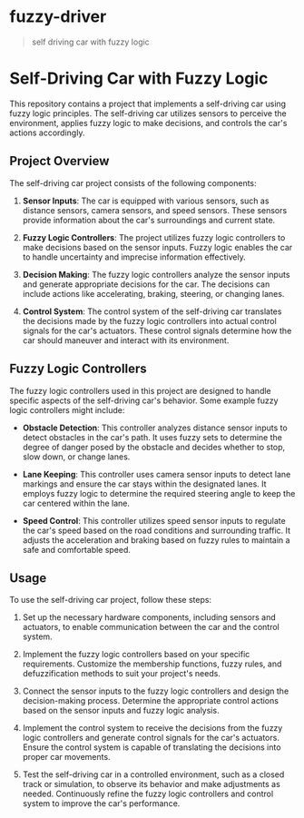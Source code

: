 # fuzzy-driver
> self driving car with fuzzy logic

# Self-Driving Car with Fuzzy Logic

This repository contains a project that implements a self-driving car using fuzzy logic principles. The self-driving car utilizes sensors to perceive the environment, applies fuzzy logic to make decisions, and controls the car's actions accordingly.

## Project Overview

The self-driving car project consists of the following components:

1. **Sensor Inputs**: The car is equipped with various sensors, such as distance sensors, camera sensors, and speed sensors. These sensors provide information about the car's surroundings and current state.

2. **Fuzzy Logic Controllers**: The project utilizes fuzzy logic controllers to make decisions based on the sensor inputs. Fuzzy logic enables the car to handle uncertainty and imprecise information effectively.

3. **Decision Making**: The fuzzy logic controllers analyze the sensor inputs and generate appropriate decisions for the car. The decisions can include actions like accelerating, braking, steering, or changing lanes.

4. **Control System**: The control system of the self-driving car translates the decisions made by the fuzzy logic controllers into actual control signals for the car's actuators. These control signals determine how the car should maneuver and interact with its environment.

## Fuzzy Logic Controllers

The fuzzy logic controllers used in this project are designed to handle specific aspects of the self-driving car's behavior. Some example fuzzy logic controllers might include:

- **Obstacle Detection**: This controller analyzes distance sensor inputs to detect obstacles in the car's path. It uses fuzzy sets to determine the degree of danger posed by the obstacle and decides whether to stop, slow down, or change lanes.

- **Lane Keeping**: This controller uses camera sensor inputs to detect lane markings and ensure the car stays within the designated lanes. It employs fuzzy logic to determine the required steering angle to keep the car centered within the lane.

- **Speed Control**: This controller utilizes speed sensor inputs to regulate the car's speed based on the road conditions and surrounding traffic. It adjusts the acceleration and braking based on fuzzy rules to maintain a safe and comfortable speed.

## Usage

To use the self-driving car project, follow these steps:

1. Set up the necessary hardware components, including sensors and actuators, to enable communication between the car and the control system.

2. Implement the fuzzy logic controllers based on your specific requirements. Customize the membership functions, fuzzy rules, and defuzzification methods to suit your project's needs.

3. Connect the sensor inputs to the fuzzy logic controllers and design the decision-making process. Determine the appropriate control actions based on the sensor inputs and fuzzy logic analysis.

4. Implement the control system to receive the decisions from the fuzzy logic controllers and generate control signals for the car's actuators. Ensure the control system is capable of translating the decisions into proper car movements.

5. Test the self-driving car in a controlled environment, such as a closed track or simulation, to observe its behavior and make adjustments as needed. Continuously refine the fuzzy logic controllers and control system to improve the car's performance.

